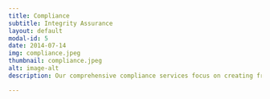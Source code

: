 ```yaml
---
title: Compliance
subtitle: Integrity Assurance
layout: default
modal-id: 5
date: 2014-07-14
img: compliance.jpeg
thumbnail: compliance.jpeg
alt: image-alt
description: Our comprehensive compliance services focus on creating frameworks and systems that help you fulfill all regulatory requirements efficiently. We ensure that your practices not only meet legal expectations but also enhance your corporate integrity.

---
```

